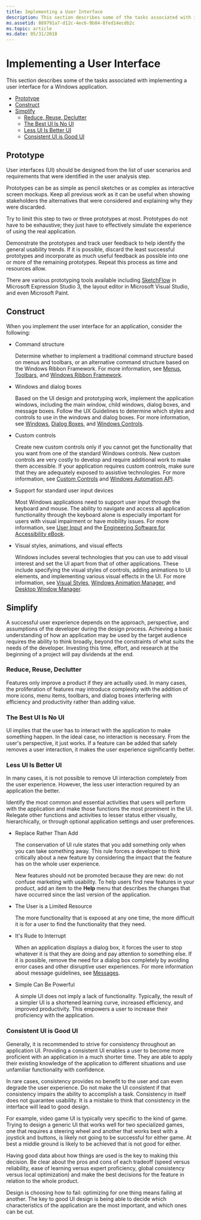 ```yaml
---
title: Implementing a User Interface
description: This section describes some of the tasks associated with implementing a user interface for a Windows application.
ms.assetid: 889791a7-d12c-4ec6-9b04-8fed14ecdb2c
ms.topic: article
ms.date: 05/31/2018
---
```


# Implementing a User Interface

This section describes some of the tasks associated with implementing a user interface for a Windows application.

-   [Prototype](#prototype)
-   [Construct](#construct)
-   [Simplify](#simplify)
    -   [Reduce, Reuse, Declutter](#reduce-reuse-declutter)
    -   [The Best UI Is No UI](#the-best-ui-is-no-ui)
    -   [Less UI Is Better UI](#less-ui-is-better-ui)
    -   [Consistent UI is Good UI](#consistent-ui-is-good-ui)

## Prototype

User interfaces (UI) should be designed from the list of user scenarios and requirements that were identified in the user analysis step.

Prototypes can be as simple as pencil sketches or as complex as interactive screen mockups. Keep all previous work as it can be useful when showing stakeholders the alternatives that were considered and explaining why they were discarded.

Try to limit this step to two or three prototypes at most. Prototypes do not have to be exhaustive; they just have to effectively simulate the experience of using the real application.

Demonstrate the prototypes and track user feedback to help identify the general usability trends. If it is possible, discard the least successful prototypes and incorporate as much useful feedback as possible into one or more of the remaining prototypes. Repeat this process as time and resources allow.

There are various prototyping tools available including [SketchFlow](/previous-versions/visualstudio/design-tools/expression-studio-3/ee341458(v=expression.30)) in Microsoft Expression Studio 3, the layout editor in Microsoft Visual Studio, and even Microsoft Paint.

## Construct

When you implement the user interface for an application, consider the following:

-   Command structure

    Determine whether to implement a traditional command structure based on menus and toolbars, or an alternative command structure based on the Windows Ribbon Framework. For more information, see [Menus](../menurc/menus.md), [Toolbars](../controls/toolbar-control-reference.md), and [Windows Ribbon Framework](../windowsribbon/-uiplat-windowsribbon-entry.md).

-   Windows and dialog boxes

    Based on the UI design and prototyping work, implement the application windows, including the main window, child windows, dialog boxes, and message boxes. Follow the UX Guidelines to determine which styles and controls to use in the windows and dialog boxes. For more information, see [Windows](../winmsg/windows.md), [Dialog Boxes](../dlgbox/dialog-boxes.md), and [Windows Controls](../controls/window-controls.md).

-   Custom controls

    Create new custom controls only if you cannot get the functionality that you want from one of the standard Windows controls. New custom controls are very costly to develop and require additional work to make them accessible. If your application requires custom controls, make sure that they are adequately exposed to assistive technologies. For more information, see [Custom Controls](../controls/user-controls-intro.md) and [Windows Automation API](../winauto/windows-automation-api-portal.md).

-   Support for standard user input devices

    Most Windows applications need to support user input through the keyboard and mouse. The ability to navigate and access all application functionality through the keyboard alone is especially important for users with visual impairment or have mobility issues. For more information, see [User Input](../inputdev/user-input.md) and the [Engineering Software for Accessibility eBook](https://www.microsoft.com/download/details.aspx?id=19262).

-   Visual styles, animations, and visual effects

    Windows includes several technologies that you can use to add visual interest and set the UI apart from that of other applications. These include specifying the visual styles of controls, adding animations to UI elements, and implementing various visual effects in the UI. For more information, see [Visual Styles](../controls/themes-overview.md), [Windows Animation Manager](../uianimation/-main-portal.md), and [Desktop Window Manager](../dwm/dwm-overview.md).

## Simplify

A successful user experience depends on the approach, perspective, and assumptions of the developer during the design process. Achieving a basic understanding of how an application may be used by the target audience requires the ability to think broadly, beyond the constraints of what suits the needs of the developer. Investing this time, effort, and research at the beginning of a project will pay dividends at the end.

### Reduce, Reuse, Declutter

Features only improve a product if they are actually used. In many cases, the proliferation of features may introduce complexity with the addition of more icons, menu items, toolbars, and dialog boxes interfering with efficiency and productivity rather than adding value.

### The Best UI Is No UI

UI implies that the user has to interact with the application to make something happen. In the ideal case, no interaction is necessary. From the user's perspective, it just works. If a feature can be added that safely removes a user interaction, it makes the user experience significantly better.

### Less UI Is Better UI

In many cases, it is not possible to remove UI interaction completely from the user experience. However, the less user interaction required by an application the better.

Identify the most common and essential activities that users will perform with the application and make those functions the most prominent in the UI. Relegate other functions and activities to lesser status either visually, hierarchically, or through optional application settings and user preferences.

-   Replace Rather Than Add

    The conservation of UI rule states that you add something only when you can take something away. This rule forces a developer to think critically about a new feature by considering the impact that the feature has on the whole user experience.

    New features should not be promoted because they are new: do not confuse marketing with usability. To help users find new features in your product, add an item to the **Help** menu that describes the changes that have occurred since the last version of the application.

-   The User is a Limited Resource

    The more functionality that is exposed at any one time, the more difficult it is for a user to find the functionality that they need.

-   It's Rude to Interrupt

    When an application displays a dialog box, it forces the user to stop whatever it is that they are doing and pay attention to something else. If it is possible, remove the need for a dialog box completely by avoiding error cases and other disruptive user experiences. For more information about message guidelines, see [Messages](https://msdn.microsoft.com/library/dd535525.aspx).

-   Simple Can Be Powerful

    A simple UI does not imply a lack of functionality. Typically, the result of a simpler UI is a shortened learning curve, increased efficiency, and improved productivity. This empowers a user to increase their proficiency with the application.

### Consistent UI is Good UI

Generally, it is recommended to strive for consistency throughout an application UI. Providing a consistent UI enables a user to become more proficient with an application in a much shorter time. They are able to apply their existing knowledge of the application to different situations and use unfamiliar functionality with confidence.

In rare cases, consistency provides no benefit to the user and can even degrade the user experience. Do not make the UI consistent if that consistency impairs the ability to accomplish a task. Consistency in itself does not guarantee usability. It is a mistake to think that consistency in the interface will lead to good design.

For example, video game UI is typically very specific to the kind of game. Trying to design a generic UI that works well for two specialized games, one that requires a steering wheel and another that works best with a joystick and buttons, is likely not going to be successful for either game. At best a middle ground is likely to be achieved that is not good for either.

Having good data about how things are used is the key to making this decision. Be clear about the pros and cons of each tradeoff (speed versus reliability, ease of learning versus expert proficiency, global consistency versus local optimization) and make the best decisions for the feature in relation to the whole product.

Design is choosing how to fail: optimizing for one thing means failing at another. The key to good UI design is being able to decide which characteristics of the application are the most important, and which ones can be cut.

 

 